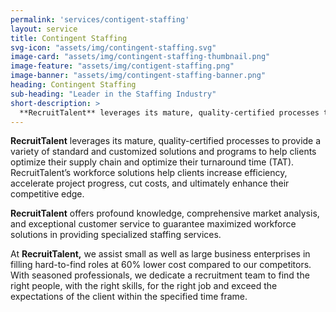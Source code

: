 ```yaml
---
permalink: 'services/contigent-staffing'
layout: service
title: Contingent Staffing 
svg-icon: "assets/img/contingent-staffing.svg"
image-card: "assets/img/contingent-staffing-thumbnail.png"
image-feature: "assets/img/contigent-staffing.png"
image-banner: "assets/img/contingent-staffing-banner.png"
heading: Contingent Staffing 
sub-heading: "Leader in the Staffing Industry"
short-description: >
  **RecruitTalent** leverages its mature, quality-certified processes to provide a variety of standard and customized solutions and programs to help clients optimize their supply chain and optimize their turnaround time (TAT). RecruitTalent’s workforce solutions help clients increase efficiency, accelerate project progress, cut costs, and ultimately enhance their competitive edge.
---
```

**RecruitTalent** leverages its mature, quality-certified processes to provide a variety of standard and customized solutions and programs to help clients optimize their supply chain and optimize their turnaround time (TAT). RecruitTalent’s workforce solutions help clients increase efficiency, accelerate project progress, cut costs, and ultimately enhance their competitive edge.

**RecruitTalent** offers profound knowledge, comprehensive market analysis, and exceptional customer service to guarantee maximized workforce solutions in providing specialized staffing services.

At **RecruitTalent,** we assist small as well as large business enterprises in filling hard-to-find roles at 60% lower cost compared to our competitors. With seasoned professionals, we dedicate a recruitment team to find the right people, with the right skills, for the right job and exceed the expectations of the client within the specified time frame.

